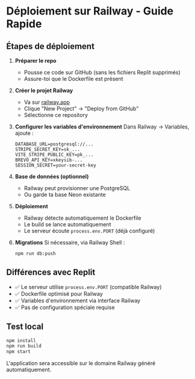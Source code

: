 # Déploiement sur Railway - Guide Rapide

## Étapes de déploiement

1. **Préparer le repo**
   - Pousse ce code sur GitHub (sans les fichiers Replit supprimés)
   - Assure-toi que le Dockerfile est présent

2. **Créer le projet Railway**
   - Va sur [railway.app](https://railway.app)
   - Clique "New Project" → "Deploy from GitHub"
   - Sélectionne ce repository

3. **Configurer les variables d'environnement**
   Dans Railway → Variables, ajoute :
   ```
   DATABASE_URL=postgresql://...
   STRIPE_SECRET_KEY=sk_...
   VITE_STRIPE_PUBLIC_KEY=pk_...
   BREVO_API_KEY=xkeysib-...
   SESSION_SECRET=your-secret-key
   ```

4. **Base de données (optionnel)**
   - Railway peut provisionner une PostgreSQL
   - Ou garde ta base Neon existante

5. **Déploiement**
   - Railway détecte automatiquement le Dockerfile
   - Le build se lance automatiquement
   - Le serveur écoute `process.env.PORT` (déjà configuré)

6. **Migrations**
   Si nécessaire, via Railway Shell :
   ```bash
   npm run db:push
   ```

## Différences avec Replit

- ✅ Le serveur utilise `process.env.PORT` (compatible Railway)
- ✅ Dockerfile optimisé pour Railway
- ✅ Variables d'environnement via interface Railway
- ✅ Pas de configuration spéciale requise

## Test local

```bash
npm install
npm run build
npm start
```

L'application sera accessible sur le domaine Railway généré automatiquement.
